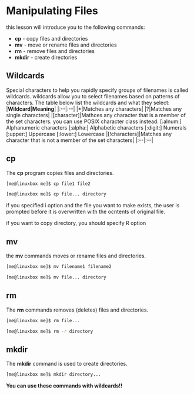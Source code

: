 # Manipulating Files
this lesson will introduce you to the following commands:
- **cp** - copy files and directories
- **mv** - move or rename files and directories
- **rm** - remove files and directories
- **mkdir** - create directories

## Wildcards
Special characters to help you rapidly specify groups of filenames is called wildcards.
wildcards allow you to select filenames based on patterns of characters. The table below list the wildcards and what they select:
|**Wildcard**|**Meaning**|
|:--|:--|
|*|Matches any characters|
|?|Matches any single characters|
|[character]|Mathces any character that is a member of the set characters. you can use POSIX character class instead.
	[:alnum:]	Alphanumeric characters
	[:alpha:]	Alphabetic characters
	[:digit:]	Numerals
	[:upper:]	Uppercase
	[:lower:]	Lowercase
|[!characters]|Matches any character that is not a member of the set characters|
|:--|:--|

## cp
The **cp** program copies files and directories. 
```bash
[me@linuxbox me]$ cp file1 file2
```
```bash
[me@linuxbox me]$ cp file... directory
```
if you specified i option and the file you want to make exists, the user is prompted before it is overwritten with the ocntents of original file.

if you want to copy directory, you should specify R option

## mv
the **mv** commands moves or rename files and directories.
```bash
[me@linuxbox me]$ mv filename1 filename2
```
```bash
[me@linuxbox me]$ mv file... directory
```

## rm
The **rm** commands removes (deletes) files and directories.
```bash
[me@linuxbox me]$ rm file...
```
```bash
[me@linuxbox me]$ rm -r directory
```

## mkdir 
The **mkdir** command is used to create directories.
```bash
[me@linuxbox me]$ mkdir directory...
```

**You can use these commands with wildcards!!**

<!--stackedit_data:
eyJoaXN0b3J5IjpbLTg0MzgxMzg2Ml19
-->